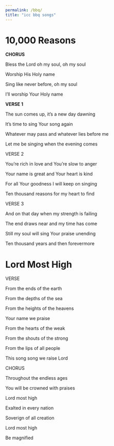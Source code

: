 ```yaml
---
permalink: /bbq/
title: "icc bbq songs"
---
```


# 10,000 Reasons

**CHORUS**

Bless the Lord oh my soul, oh my soul

Worship His Holy name

Sing like never before, oh my soul

I’ll worship Your Holy name

**VERSE 1**

The sun comes up, it’s a new day dawning

It’s time to sing Your song again

Whatever may pass and whatever lies before me

Let me be singing when the evening comes

VERSE 2

You’re rich in love and You’re slow to anger

Your name is great and Your heart is kind

For all Your goodness I will keep on singing

Ten thousand reasons for my heart to find

VERSE 3

And on that day when my strength is failing

The end draws near and my time has come

Still my soul will sing Your praise unending

Ten thousand years and then forevermore


# Lord Most High

VERSE

From the ends of the earth

From the depths of the sea

From the heights of the heavens

Your name we praise

From the hearts of the weak

From the shouts of the strong

From the lips of all people

This song song we raise Lord

CHORUS

Throughout the endless ages

You will be crowned with praises

Lord most high

Exalted in every nation

Soverign of all creation

Lord most high

Be magnified

